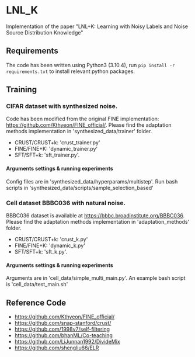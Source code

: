# LNL_K
Implementation of the paper "LNL+K: Learning with Noisy Labels and Noise Source Distribution Knowledge"

## Requirements
The code has been written using Python3 (3.10.4), run `pip install -r requirements.txt` to install relevant python packages.

## Training
### CIFAR dataset with synthesized noise.
Code has been modified from the original FINE implementation: https://github.com/Kthyeon/FINE_official/.
Please find the adaptation methods implementation in 'synthesized_data/trainer' folder. 
+ CRUST/CRUST+k: 'crust_trainer.py'
+ FINE/FINE+K: 'dynamic_trainer.py'
+ SFT/SFT+k: 'sft_trainer.py'.
#### Arguments settings & running experiments
Config files are in 'synthesized_data/hyperparams/multistep'.
Run bash scripts in 'synthesized_data/scripts/sample_selection_based'


### Cell dataset BBBC036 with natural noise.
BBBC036 dataset is available at https://bbbc.broadinstitute.org/BBBC036.
Please find the adaptation methods implementation in 'adaptation_methods' folder. 
+ CRUST/CRUST+k: 'crust_k.py'
+ FINE/FINE+K: 'dynamic_k.py'
+ SFT/SFT+k: 'sft_k.py'.
#### Arguments settings & running experiments
Arguments are in 'cell_data/simple_multi_main.py'.
An example bash script is 'cell_data/test_main.sh'

## Reference Code
 - https://github.com/Kthyeon/FINE_official/
 - https://github.com/snap-stanford/crust/
 - https://github.com/1998v7/self-filtering
 - https://github.com/bhanML/Co-teaching
 - https://github.com/LiJunnan1992/DivideMix
 - https://github.com/shengliu66/ELR


